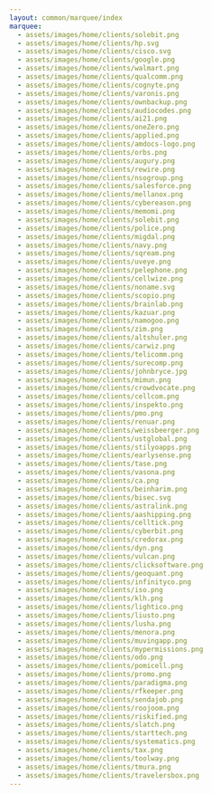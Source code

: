 ```yaml
---
layout: common/marquee/index
marquee:
  - assets/images/home/clients/solebit.png
  - assets/images/home/clients/hp.svg
  - assets/images/home/clients/cisco.svg
  - assets/images/home/clients/google.png
  - assets/images/home/clients/walmart.png
  - assets/images/home/clients/qualcomm.png
  - assets/images/home/clients/cognyte.png
  - assets/images/home/clients/varonis.png
  - assets/images/home/clients/ownbackup.png
  - assets/images/home/clients/audiocodes.png
  - assets/images/home/clients/ai21.png
  - assets/images/home/clients/oneZero.png
  - assets/images/home/clients/applied.png
  - assets/images/home/clients/amdocs-logo.png
  - assets/images/home/clients/orbs.png
  - assets/images/home/clients/augury.png
  - assets/images/home/clients/rewire.png
  - assets/images/home/clients/nsogroup.png
  - assets/images/home/clients/salesforce.png
  - assets/images/home/clients/mellanox.png
  - assets/images/home/clients/cybereason.png
  - assets/images/home/clients/memomi.png
  - assets/images/home/clients/solebit.png
  - assets/images/home/clients/police.png
  - assets/images/home/clients/migdal.png
  - assets/images/home/clients/navy.png
  - assets/images/home/clients/sqream.png
  - assets/images/home/clients/uveye.png
  - assets/images/home/clients/pelephone.png
  - assets/images/home/clients/cellwize.png
  - assets/images/home/clients/noname.svg
  - assets/images/home/clients/scopio.png
  - assets/images/home/clients/brainlab.png
  - assets/images/home/clients/kazuar.png
  - assets/images/home/clients/namogoo.png
  - assets/images/home/clients/zim.png
  - assets/images/home/clients/altshuler.png
  - assets/images/home/clients/carwiz.png
  - assets/images/home/clients/telicomm.png
  - assets/images/home/clients/surecomp.png
  - assets/images/home/clients/johnbryce.jpg
  - assets/images/home/clients/mimun.png
  - assets/images/home/clients/crowdvocate.png
  - assets/images/home/clients/cellcom.png
  - assets/images/home/clients/inspekto.png
  - assets/images/home/clients/pmo.png
  - assets/images/home/clients/renuar.png
  - assets/images/home/clients/weissbeerger.png
  - assets/images/home/clients/ustglobal.png
  - assets/images/home/clients/stilyoapps.png
  - assets/images/home/clients/earlysense.png
  - assets/images/home/clients/tase.png
  - assets/images/home/clients/vasona.png
  - assets/images/home/clients/ca.png
  - assets/images/home/clients/beinharim.png
  - assets/images/home/clients/bisec.svg
  - assets/images/home/clients/astralink.png
  - assets/images/home/clients/aashipping.png
  - assets/images/home/clients/celltick.png
  - assets/images/home/clients/cyberbit.png
  - assets/images/home/clients/credorax.png
  - assets/images/home/clients/dyn.png
  - assets/images/home/clients/vulcan.png
  - assets/images/home/clients/clicksoftware.png
  - assets/images/home/clients/geoquant.png
  - assets/images/home/clients/infinityco.png
  - assets/images/home/clients/iso.png
  - assets/images/home/clients/klh.png
  - assets/images/home/clients/lightico.png
  - assets/images/home/clients/liusto.png
  - assets/images/home/clients/lusha.png
  - assets/images/home/clients/menora.png
  - assets/images/home/clients/muvingapp.png
  - assets/images/home/clients/mypermissions.png
  - assets/images/home/clients/odo.png
  - assets/images/home/clients/pomicell.png
  - assets/images/home/clients/promo.png
  - assets/images/home/clients/paradigma.png
  - assets/images/home/clients/rfkeeper.png
  - assets/images/home/clients/sendajob.png
  - assets/images/home/clients/roojoom.png
  - assets/images/home/clients/riskified.png
  - assets/images/home/clients/slatch.png
  - assets/images/home/clients/starttech.png
  - assets/images/home/clients/systematics.png
  - assets/images/home/clients/tax.png
  - assets/images/home/clients/toolway.png
  - assets/images/home/clients/tmura.png
  - assets/images/home/clients/travelersbox.png
---
```

